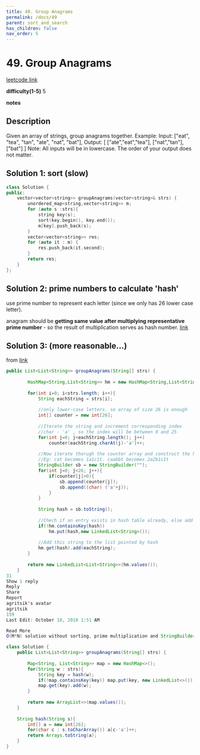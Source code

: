 ```yaml
---
title: 49. Group Anagrams
permalink: /docs/49
parent: sort_and_search
has_children: false
nav_order: 5
---
```

# 49. Group Anagrams
[leetcode link](https://leetcode.com/problems/group-anagrams/)

**difficulty(1-5)** 
5

**notes**   


## Description
Given an array of strings, group anagrams together.
Example:
Input: ["eat", "tea", "tan", "ate", "nat", "bat"],
Output:
[
  ["ate","eat","tea"],
  ["nat","tan"],
  ["bat"]
]
Note:
All inputs will be in lowercase.
The order of your output does not matter. 

## Solution 1: sort (slow)
```c++
class Solution {
public:
    vector<vector<string>> groupAnagrams(vector<string>& strs) {
        unordered_map<string,vector<string>> m;
        for (auto s :strs){
            string key(s);
            sort(key.begin(), key.end());
            m[key].push_back(s);
        }
        vector<vector<string>> res;
        for (auto it : m) {
            res.push_back(it.second);
        }
        return res;
    }
};
```

## Solution 2: prime numbers to calculate 'hash'
use prime number to represent each letter (since we only has 26 lower case letter). 

anagram should be **getting same value after multiplying representative prime number** - so the result of multiplication serves as hash number.
[link](https://leetcode.com/problems/group-anagrams/discuss/19233/O(M-*-N)-algorithm-using-hash-without-sort())

## Solution 3: (more reasonable...)
from [link](https://leetcode.com/problems/group-anagrams/discuss/19233/O(M-*-N)-algorithm-using-hash-without-sort()/139434)
```java
public List<List<String>> groupAnagrams(String[] strs) {
        
        HashMap<String,List<String>> hm = new HashMap<String,List<String>>();
        
        for(int i=0; i<strs.length; i++){
            String eachString = strs[i];
            
            //only lower-case letters. so array of size 26 is enough
            int[] counter = new int[26];
            
            //Iterate the string and increment corresponding index
            //char - 'a' , so the index will be between 0 and 25
            for(int j=0; j<eachString.length(); j++)
                counter[eachString.charAt(j)-'a']++;
            
            //Now iterate thorugh the counter array and construct the hash 
            //Eg: cat becomes 1a1c1t. caabbt becomes 2a2b1c1t
            StringBuilder sb = new StringBuilder("");
            for(int j=0; j<26; j++){
                if(counter[j]>0){
                    sb.append(counter[j]);
                    sb.append((char) ('a'+j));
                }
            }
            
            String hash = sb.toString();
            
            //Chech if an entry exists in hash table already, else add a new one
            if(!hm.containsKey(hash))
                hm.put(hash,new LinkedList<String>());
                
            //Add this string to the list pointed by hash
            hm.get(hash).add(eachString);
        }
        
        return new LinkedList<List<String>>(hm.values());
    }
31
Show 1 reply
Reply
Share
Report
agritsik's avatar
agritsik
159
Last Edit: October 18, 2018 1:51 AM

Read More
O(M*N) solution without sorting, prime multiplication and StringBuilder :)

class Solution {
    public List<List<String>> groupAnagrams(String[] strs) {
        
        Map<String, List<String>> map = new HashMap<>();
        for(String w : strs){
            String key = hash(w);          
            if(!map.containsKey(key)) map.put(key, new LinkedList<>());
            map.get(key).add(w);
        }
        
        return new ArrayList<>(map.values());
    }
    
    String hash(String s){
        int[] a = new int[26];
        for(char c : s.toCharArray()) a[c-'a']++;
        return Arrays.toString(a);
    }
}
```

<!-- 
Default label
{: .label }

Blue label
{: .label .label-blue }

Stable
{: .label .label-green }

New release
{: .label .label-purple }

Coming soon
{: .label .label-yellow }

Deprecated
{: .label .label-red } -->
